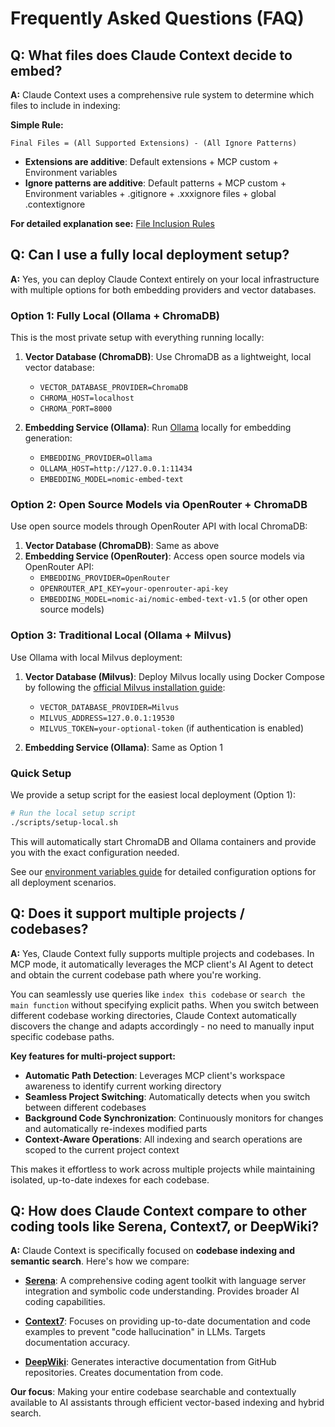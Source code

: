 # Frequently Asked Questions (FAQ)

## Q: What files does Claude Context decide to embed?

**A:** Claude Context uses a comprehensive rule system to determine which files to include in indexing:

**Simple Rule:**
```
Final Files = (All Supported Extensions) - (All Ignore Patterns)
```

- **Extensions are additive**: Default extensions + MCP custom + Environment variables
- **Ignore patterns are additive**: Default patterns + MCP custom + Environment variables + .gitignore + .xxxignore files + global .contextignore

**For detailed explanation see:** [File Inclusion Rules](../dive-deep/file-inclusion-rules.md)

## Q: Can I use a fully local deployment setup?

**A:** Yes, you can deploy Claude Context entirely on your local infrastructure with multiple options for both embedding providers and vector databases.

### Option 1: Fully Local (Ollama + ChromaDB)
This is the most private setup with everything running locally:

1. **Vector Database (ChromaDB)**: Use ChromaDB as a lightweight, local vector database:
   - `VECTOR_DATABASE_PROVIDER=ChromaDB`
   - `CHROMA_HOST=localhost`
   - `CHROMA_PORT=8000`

2. **Embedding Service (Ollama)**: Run [Ollama](https://ollama.com/) locally for embedding generation:
   - `EMBEDDING_PROVIDER=Ollama`
   - `OLLAMA_HOST=http://127.0.0.1:11434`
   - `EMBEDDING_MODEL=nomic-embed-text`

### Option 2: Open Source Models via OpenRouter + ChromaDB
Use open source models through OpenRouter API with local ChromaDB:

1. **Vector Database (ChromaDB)**: Same as above
2. **Embedding Service (OpenRouter)**: Access open source models via OpenRouter API:
   - `EMBEDDING_PROVIDER=OpenRouter`
   - `OPENROUTER_API_KEY=your-openrouter-api-key`
   - `EMBEDDING_MODEL=nomic-ai/nomic-embed-text-v1.5` (or other open source models)

### Option 3: Traditional Local (Ollama + Milvus)
Use Ollama with local Milvus deployment:

1. **Vector Database (Milvus)**: Deploy Milvus locally using Docker Compose by following the [official Milvus installation guide](https://milvus.io/docs/install_standalone-docker-compose.md):
   - `VECTOR_DATABASE_PROVIDER=Milvus`
   - `MILVUS_ADDRESS=127.0.0.1:19530`
   - `MILVUS_TOKEN=your-optional-token` (if authentication is enabled)

2. **Embedding Service (Ollama)**: Same as Option 1

### Quick Setup
We provide a setup script for the easiest local deployment (Option 1):
```bash
# Run the local setup script
./scripts/setup-local.sh
```

This will automatically start ChromaDB and Ollama containers and provide you with the exact configuration needed.

See our [environment variables guide](../getting-started/environment-variables.md) for detailed configuration options for all deployment scenarios.

## Q: Does it support multiple projects / codebases?

**A:** Yes, Claude Context fully supports multiple projects and codebases. In MCP mode, it automatically leverages the MCP client's AI Agent to detect and obtain the current codebase path where you're working.

You can seamlessly use queries like `index this codebase` or `search the main function` without specifying explicit paths. When you switch between different codebase working directories, Claude Context automatically discovers the change and adapts accordingly - no need to manually input specific codebase paths.

**Key features for multi-project support:**
- **Automatic Path Detection**: Leverages MCP client's workspace awareness to identify current working directory
- **Seamless Project Switching**: Automatically detects when you switch between different codebases
- **Background Code Synchronization**: Continuously monitors for changes and automatically re-indexes modified parts
- **Context-Aware Operations**: All indexing and search operations are scoped to the current project context

This makes it effortless to work across multiple projects while maintaining isolated, up-to-date indexes for each codebase.

## Q: How does Claude Context compare to other coding tools like Serena, Context7, or DeepWiki?

**A:** Claude Context is specifically focused on **codebase indexing and semantic search**. Here's how we compare:

- **[Serena](https://github.com/oraios/serena)**: A comprehensive coding agent toolkit with language server integration and symbolic code understanding. Provides broader AI coding capabilities.

- **[Context7](https://github.com/upstash/context7)**: Focuses on providing up-to-date documentation and code examples to prevent "code hallucination" in LLMs. Targets documentation accuracy.

- **[DeepWiki](https://docs.devin.ai/work-with-devin/deepwiki-mcp)**: Generates interactive documentation from GitHub repositories. Creates documentation from code.

**Our focus**: Making your entire codebase searchable and contextually available to AI assistants through efficient vector-based indexing and hybrid search.

